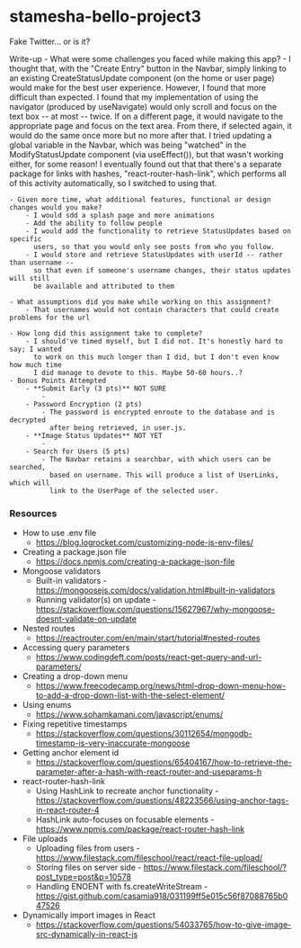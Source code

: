 # stamesha-bello-project3
Fake Twitter... or is it?

Write-up
    - What were some challenges you faced while making this app?
        - I thought that, with the "Create Entry" button in the Navbar, simply linking to
          an existing CreateStatusUpdate component (on the home or user page) would make for
          the best user experience. However, I found that more difficult than expected.
          I found that my implementation of using the navigator (produced by useNavigate)
          would only scroll and focus on the text box -- at most -- twice. If on a different
          page, it would navigate to the appropriate page and focus on the text area.
          From there, if selected again, it would do the same once more but no more after
          that. I tried updating a global variable in the Navbar, which was being "watched"
          in the ModifyStatusUpdate component (via useEffect()), but that wasn't working
          either, for some reason! I eventually found out that that there's a separate package
          for links with hashes, "react-router-hash-link", which performs all of this
          activity automatically, so I switched to using that.

    - Given more time, what additional features, functional or design changes would you make?
        - I would sdd a splash page and more animations
        - Add the ability to follow people
        - I would add the functionality to retrieve StatusUpdates based on specific
          users, so that you would only see posts from who you follow.
        - I would store and retrieve StatusUpdates with userId -- rather than username --
          so that even if someone's username changes, their status updates will still
          be available and attributed to them

    - What assumptions did you make while working on this assignment?
        - That usernames would not contain characters that could create problems for the url

    - How long did this assignment take to complete?
        - I should've timed myself, but I did not. It's honestly hard to say; I wanted
          to work on this much longer than I did, but I don't even know how much time
          I did manage to devote to this. Maybe 50-60 hours..?
    - Bonus Points Attempted
        - **Submit Early (3 pts)** NOT SURE
            - 
        - Password Encryption (2 pts)
            - The password is encrypted enroute to the database and is decrypted
              after being retrieved, in user.js.
        - **Image Status Updates** NOT YET
            - 
        - Search for Users (5 pts)
            - The Navbar retains a searchbar, with which users can be searched,
              based on username. This will produce a list of UserLinks, which will
              link to the UserPage of the selected user.


### Resources
- How to use .env file
    - https://blog.logrocket.com/customizing-node-js-env-files/
- Creating a package.json file
    - https://docs.npmjs.com/creating-a-package-json-file
- Mongoose validators
    - Built-in validators - https://mongoosejs.com/docs/validation.html#built-in-validators
    - Running validator(s) on update - https://stackoverflow.com/questions/15627967/why-mongoose-doesnt-validate-on-update
- Nested routes
    - https://reactrouter.com/en/main/start/tutorial#nested-routes
- Accessing query parameters
    - https://www.codingdeft.com/posts/react-get-query-and-url-parameters/
- Creating a drop-down menu
    - https://www.freecodecamp.org/news/html-drop-down-menu-how-to-add-a-drop-down-list-with-the-select-element/
- Using enums
    - https://www.sohamkamani.com/javascript/enums/
- Fixing repetitive timestamps
    - https://stackoverflow.com/questions/30112654/mongodb-timestamp-is-very-inaccurate-mongoose
- Getting anchor element id
    - https://stackoverflow.com/questions/65404167/how-to-retrieve-the-parameter-after-a-hash-with-react-router-and-useparams-h
- react-router-hash-link
    - Using HashLink to recreate anchor functionality - https://stackoverflow.com/questions/48223566/using-anchor-tags-in-react-router-4
    - HashLink auto-focuses on focusable elements - https://www.npmjs.com/package/react-router-hash-link
- File uploads
    - Uploading files from users - https://www.filestack.com/fileschool/react/react-file-upload/
    - Storing files on server side - https://www.filestack.com/fileschool/?post_type=post&p=10578
    - Handling ENOENT with fs.createWriteStream - https://gist.github.com/casamia918/031199ff5e015c56f87088765b047526
- Dynamically import images in React
    - https://stackoverflow.com/questions/54033765/how-to-give-image-src-dynamically-in-react-js

